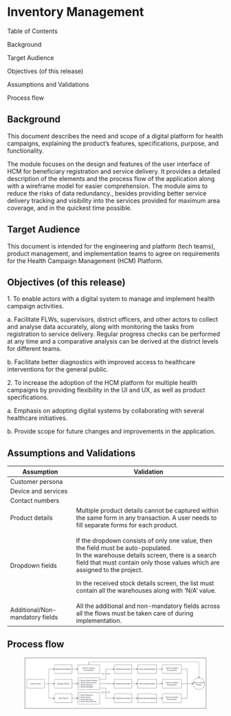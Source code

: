 # Inventory Management

Table of Contents

Background

Target Audience

Objectives (of this release)

Assumptions and Validations&#x20;

Process flow

## Background

This document describes the need and scope of a digital platform for health campaigns, explaining the product’s features, specifications, purpose, and functionality.

The module focuses on the design and features of the user interface of HCM for beneficiary registration and service delivery. It provides a detailed description of the elements and the process flow of the application along with a wireframe model for easier comprehension. The module aims to reduce the risks of data redundancy., besides providing better service delivery tracking and visibility into the services provided for maximum area coverage, and in the quickest time possible.

## Target Audience

This document is intended for the engineering and platform (tech teams), product management, and implementation teams to agree on requirements for the Health Campaign Management (HCM) Platform.

## Objectives (of this release)

1\. To enable actors with a digital system to manage and implement health campaign activities.&#x20;

a. Facilitate FLWs, supervisors, district officers, and other actors to collect and analyse data accurately, along with monitoring the tasks from registration to service delivery. Regular progress checks can be performed at any time and a comparative analysis can be derived at the district levels for different teams.&#x20;

b. Facilitate better diagnostics with improved access to healthcare interventions for the general public.

2\. To increase the adoption of the HCM platform for multiple health campaigns by providing flexibility in the UI and UX, as well as product specifications.

a. Emphasis on adopting digital systems by collaborating with several healthcare initiatives.

b. Provide scope for future changes and improvements in the application.

## Assumptions and Validations

| Assumption                      | Validation                                                                                                                                                                                                                                                                                                                                |
| ------------------------------- | ----------------------------------------------------------------------------------------------------------------------------------------------------------------------------------------------------------------------------------------------------------------------------------------------------------------------------------------- |
| Customer persona                |                                                                                                                                                                                                                                                                                                                                           |
| Device and services             |                                                                                                                                                                                                                                                                                                                                           |
| Contact numbers                 |                                                                                                                                                                                                                                                                                                                                           |
| Product details                 | Multiple product details cannot be captured within the same form in any transaction. A user needs to fill separate forms for each product.                                                                                                                                                                                                |
| Dropdown fields                 | <p>If the dropdown consists of only one value, then the field must be auto-populated.<br>In the warehouse details screen, there is a search field that must contain only those values which are assigned to the project.</p><p>In the received stock details screen, the list must contain all the warehouses along with ‘N/A’ value.</p> |
| Additional/Non-mandatory fields | All the additional and non-mandatory fields across all the flows must be taken care of during implementation.                                                                                                                                                                                                                             |

## Process flow

<figure><img src="../../.gitbook/assets/Screenshot 2023-03-16 at 3.05.37 PM.png" alt=""><figcaption></figcaption></figure>

##
